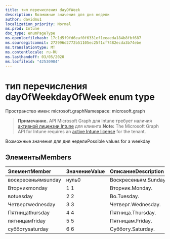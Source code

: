 ```yaml
---
title: тип перечисления dayOfWeek
description: Возможные значения для дня недели
author: davidmu1
localization_priority: Normal
ms.prod: Intune
doc_type: enumPageType
ms.openlocfilehash: 17c1d5f9fd6eaf0f6331ef1eeaeda184b8fbf687
ms.sourcegitcommit: 272996d2772b51105ec25f1cf7482ecda3b74ebe
ms.translationtype: MT
ms.contentlocale: ru-RU
ms.lasthandoff: 03/05/2020
ms.locfileid: "42530904"
---
```

# <a name="dayofweek-enum-type"></a><span data-ttu-id="973ca-103">тип перечисления dayOfWeek</span><span class="sxs-lookup"><span data-stu-id="973ca-103">dayOfWeek enum type</span></span>

<span data-ttu-id="973ca-104">Пространство имен: microsoft.graph</span><span class="sxs-lookup"><span data-stu-id="973ca-104">Namespace: microsoft.graph</span></span>

> <span data-ttu-id="973ca-105">**Примечание.** API Microsoft Graph для Intune требует наличия [активной лицензии Intune](https://go.microsoft.com/fwlink/?linkid=839381) для клиента.</span><span class="sxs-lookup"><span data-stu-id="973ca-105">**Note:** The Microsoft Graph API for Intune requires an [active Intune license](https://go.microsoft.com/fwlink/?linkid=839381) for the tenant.</span></span>

<span data-ttu-id="973ca-106">Возможные значения для дня недели</span><span class="sxs-lookup"><span data-stu-id="973ca-106">Possible values for a weekday</span></span>

## <a name="members"></a><span data-ttu-id="973ca-107">Элементы</span><span class="sxs-lookup"><span data-stu-id="973ca-107">Members</span></span>
|<span data-ttu-id="973ca-108">Элемент</span><span class="sxs-lookup"><span data-stu-id="973ca-108">Member</span></span>|<span data-ttu-id="973ca-109">Значение</span><span class="sxs-lookup"><span data-stu-id="973ca-109">Value</span></span>|<span data-ttu-id="973ca-110">Описание</span><span class="sxs-lookup"><span data-stu-id="973ca-110">Description</span></span>|
|:---|:---|:---|
|<span data-ttu-id="973ca-111">воскресеньям</span><span class="sxs-lookup"><span data-stu-id="973ca-111">sunday</span></span>|<span data-ttu-id="973ca-112">нуль</span><span class="sxs-lookup"><span data-stu-id="973ca-112">0</span></span>|<span data-ttu-id="973ca-113">Воскресеньям.</span><span class="sxs-lookup"><span data-stu-id="973ca-113">Sunday.</span></span>|
|<span data-ttu-id="973ca-114">Вторник</span><span class="sxs-lookup"><span data-stu-id="973ca-114">monday</span></span>|<span data-ttu-id="973ca-115">1 </span><span class="sxs-lookup"><span data-stu-id="973ca-115">1</span></span>|<span data-ttu-id="973ca-116">Вторник.</span><span class="sxs-lookup"><span data-stu-id="973ca-116">Monday.</span></span>|
|<span data-ttu-id="973ca-117">во</span><span class="sxs-lookup"><span data-stu-id="973ca-117">tuesday</span></span>|<span data-ttu-id="973ca-118">2 </span><span class="sxs-lookup"><span data-stu-id="973ca-118">2</span></span>|<span data-ttu-id="973ca-119">Во.</span><span class="sxs-lookup"><span data-stu-id="973ca-119">Tuesday.</span></span>|
|<span data-ttu-id="973ca-120">Четверг</span><span class="sxs-lookup"><span data-stu-id="973ca-120">wednesday</span></span>|<span data-ttu-id="973ca-121">3 </span><span class="sxs-lookup"><span data-stu-id="973ca-121">3</span></span>|<span data-ttu-id="973ca-122">Четверг.</span><span class="sxs-lookup"><span data-stu-id="973ca-122">Wednesday.</span></span>|
|<span data-ttu-id="973ca-123">Пятница</span><span class="sxs-lookup"><span data-stu-id="973ca-123">thursday</span></span>|<span data-ttu-id="973ca-124">4 </span><span class="sxs-lookup"><span data-stu-id="973ca-124">4</span></span>|<span data-ttu-id="973ca-125">Пятница.</span><span class="sxs-lookup"><span data-stu-id="973ca-125">Thursday.</span></span>|
|<span data-ttu-id="973ca-126">пятницам</span><span class="sxs-lookup"><span data-stu-id="973ca-126">friday</span></span>|<span data-ttu-id="973ca-127">5 </span><span class="sxs-lookup"><span data-stu-id="973ca-127">5</span></span>|<span data-ttu-id="973ca-128">Пятницам.</span><span class="sxs-lookup"><span data-stu-id="973ca-128">Friday.</span></span>|
|<span data-ttu-id="973ca-129">субботу</span><span class="sxs-lookup"><span data-stu-id="973ca-129">saturday</span></span>|<span data-ttu-id="973ca-130">6 </span><span class="sxs-lookup"><span data-stu-id="973ca-130">6</span></span>|<span data-ttu-id="973ca-131">Субботу.</span><span class="sxs-lookup"><span data-stu-id="973ca-131">Saturday.</span></span>|




